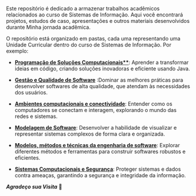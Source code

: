 Este repositório é dedicado a armazenar trabalhos acadêmicos relacionados ao curso de Sistemas de Informação. Aqui você encontrará projetos, estudos de caso, apresentações e outros materiais desenvolvidos durante Minha jornada acadêmica.

O repositório está organizado em pastas, cada uma representando uma Unidade Curricular dentro do curso de Sistemas de Informação. Por exemplo:

* **[Programação de Soluções Computacionais**](https://github.com/Geo0703/Faculdade/tree/main/Programa%C3%A7%C3%A3o%20de%20Solu%C3%A7%C3%B5es%20Computacionais)**: Aprender a transformar ideias em código, criando soluções inovadoras e eficiente usando Java.

* <a href="https://github.com/Geo0703/Faculdade/tree/main/Gestão%20e%20Qualidade%20de%20Software">**Gestão e Qualidade de Software**</a> :Dominar as melhores práticas para desenvolver softwares de alta qualidade, que atendam às necessidades dos usuários.

* <a href="https://github.com/Geo0703/Faculdade/tree/main/Ambientes%20computacionais%20e%20conectividade">**Ambientes computacionais e conectividade**</a>: Entender como os computadores se conectam e interagem, explorando o mundo das redes e sistemas.

* <a
href="https://github.com/Geo0703/Faculdade/tree/main/Modelagem%20de%20software">**Modelagem de Software**</a>: Desenvolver a habilidade de visualizar e representar sistemas complexos de forma clara e organizada.

* <a href="https://github.com/Geo0703/Faculdade/tree/main/Modelos%2C%20m%C3%A9todos%20e%20t%C3%A9cnicas%20da%20engenharia%20de%20software">**Modelos, métodos e técnicas da engenharia de software**</a>: Explorar diferentes métodos e ferramentas para construir softwares robustos e eficientes.

* <a href="https://github.com/Geo0703/Faculdade/tree/main/Sistemas%20Computacionais%20e%20Seguran%C3%A7a">**Sistemas Computacionais e Segurança**</a>: Proteger sistemas e dados contra ameaças, garantindo a segurança e integridade da informação.


_**Agradeço sua Visita**_ :slightly_smiling_face:
